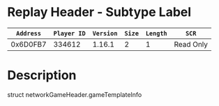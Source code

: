 # Replay Header - Subtype Label

| `Address` | `Player ID` | `Version` | `Size` | `Length` | `SCR` |
| ---------- | ----------- | --------- | ------ | -------- | ---- |
| 0x6D0FB7 | 334612 | 1.16.1 | 2 | 1 | Read Only |

# Description

struct networkGameHeader.gameTemplateInfo
